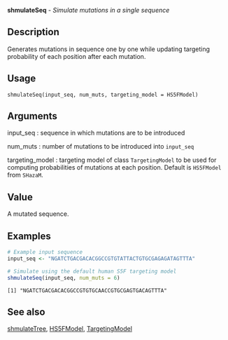 





**shmulateSeq** - *Simulate mutations in a single sequence*

Description
--------------------

Generates mutations in sequence one by one while updating targeting
probability of each position after each mutation.


Usage
--------------------
```
shmulateSeq(input_seq, num_muts, targeting_model = HS5FModel)
```

Arguments
-------------------

input_seq
:   sequence in which mutations are to be introduced

num_muts
:   number of mutations to be introduced into `input_seq`

targeting_model
:   targeting model of class `TargetingModel` to be used for 
computing probabilities of mutations at each position. Default is
`HS5FModel` from `SHazaM`.



Value
-------------------

A mutated sequence.



Examples
-------------------

```R
# Example input sequence
input_seq <- "NGATCTGACGACACGGCCGTGTATTACTGTGCGAGAGATAGTTTA"

# Simulate using the default human S5F targeting model
shmulateSeq(input_seq, num_muts = 6)
```


```
[1] "NGATCTGACGACACGGCCGTGTGCAACCGTGCGAGTGACAGTTTA"

```



See also
-------------------

[shmulateTree](shmulateTree.md), [HS5FModel](HS5FModel.md), [TargetingModel](TargetingModel-class.md)



